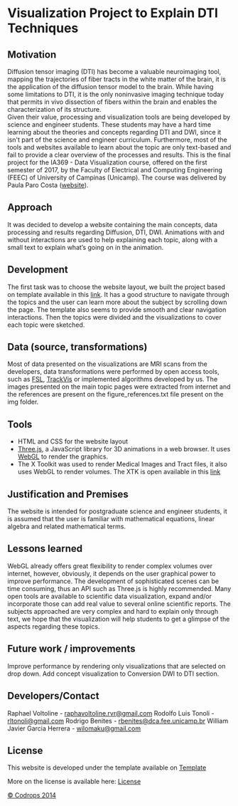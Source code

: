 # Visualization Project to Explain DTI Techniques

## Motivation

Diffusion tensor imaging (DTI) has become a valuable neuroimaging tool, mapping the trajectories of fiber tracts in the white matter of the brain, it is the application of the diffusion tensor model to the brain. While having some limitations to DTI, it is the only noninvasive imaging technique today that permits in vivo dissection of fibers within the brain and enables the characterization of its structure.  
Given their value, processing and visualization tools are being developed by science and engineer students. These students may have a hard time learning about the theories and concepts regarding DTI and DWI, since it isn't part of the science and engineer curriculum. Furthermore, most of the tools and websites available to learn about the topic are only text-based and fail to provide a clear overview of the processes and results.
This is the final project for the IA369 - Data Visualization course, offered on the first semester of 2017, by the Faculty of Electrical and Computing Engineering (FEEC) of University of Campinas (Unicamp). The course was delivered by Paula Paro Costa ([website](http://www.dca.fee.unicamp.br/~paula/)).

## Approach

It was decided to develop a website containing the main concepts, data processing and results regarding Diffusion, DTI, DWI. Animations with and without interactions are used to help explaining each topic, along with a small text to explain what’s going on in the animation.

## Development

The first task was to choose the website layout, we built the project based on template available in this [link](https://tympanus.net/Development/DraggableDualViewSlideshow/). It has a good structure to navigate through the topics and the user can learn more about the subject by scrolling down the page. The template also seems to provide smooth and clear navigation interactions. Then the topics were divided and the visualizations to cover each topic were sketched.

## Data (source, transformations)

Most of data presented on the visualizations are MRI scans from the developers, data transformations were performed by open access tools, such as [FSL](https://fsl.fmrib.ox.ac.uk/fsl/fslwiki/), [TrackVis](http://www.trackvis.org/) or implemented algorithms developed by us.
The images presented on the main topic pages were extracted from internet and the references are present on the figure_references.txt file present on the img folder.  

## Tools

* HTML and CSS for the website layout
* [Three.js](https://threejs.org/), a JavaScript library for 3D animations in a web browser. It uses [WebGL](https://www.khronos.org/webgl/) to render the graphics.
* The X Toolkit was used to render Medical Images and Tract files, it also uses WebGL to render volumes. The XTK is open available in this [link](https://github.com/xtk/X)

## Justification and Premises

The website is intended for postgraduate science and engineer students, it is assumed that the user is familiar with mathematical equations, linear algebra and related mathematical terms.

## Lessons learned

WebGL already offers great flexibility to render complex volumes over internet, however, obviously, it depends on the user graphical power to improve performance. The development of sophisticated scenes can be time consuming, thus an API such as Three.js is highly recommended.
Many open tools are available to scientific data visualization, expand and/or incorporate those can add real value to several online scientific reports. The subjects approached are very complex and hard to explain only through text, we hope that the visualization will help students to get a glimpse of the aspects regarding these topics.

## Future work / improvements

Improve performance by rendering only visualizations that are selected on drop down.
Add concept visualization to Conversion DWI to DTI section.

## Developers/Contact

Raphael Voltoline - raphavoltoline.rvr@gmail.com
Rodolfo Luis Tonoli - rltonoli@gmail.com
Rodrigo Benites - rbenites@dca.fee.unicamp.br
William Javier Garcia Herrera - wilomaku@gmail.com

## License

This website is developed under the template available on
[Template](http://tympanus.net/Development/DraggableDualViewSlideshow/)

More on the license is available here:
[License](http://tympanus.net/codrops/licensing/)

[© Codrops 2014](http://www.codrops.com)
